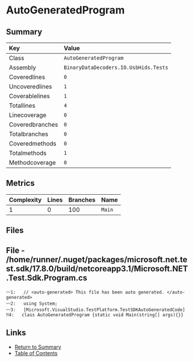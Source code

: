 ﻿# AutoGeneratedProgram

## Summary

| Key             | Value                                 |
| :-------------- | :------------------------------------ |
| Class           | `AutoGeneratedProgram`                |
| Assembly        | `BinaryDataDecoders.IO.UsbHids.Tests` |
| Coveredlines    | `0`                                   |
| Uncoveredlines  | `1`                                   |
| Coverablelines  | `1`                                   |
| Totallines      | `4`                                   |
| Linecoverage    | `0`                                   |
| Coveredbranches | `0`                                   |
| Totalbranches   | `0`                                   |
| Coveredmethods  | `0`                                   |
| Totalmethods    | `1`                                   |
| Methodcoverage  | `0`                                   |

## Metrics

| Complexity | Lines | Branches | Name    |
| :--------- | :---- | :------- | :------ |
| 1          | 0     | 100      | `Main`  |

## Files

## File - /home/runner/.nuget/packages/microsoft.net.test.sdk/17.8.0/build/netcoreapp3.1/Microsoft.NET.Test.Sdk.Program.cs

```CSharp
〰1:   // <auto-generated> This file has been auto generated. </auto-generated>
〰2:   using System;
〰3:   [Microsoft.VisualStudio.TestPlatform.TestSDKAutoGeneratedCode]
‼4:   class AutoGeneratedProgram {static void Main(string[] args){}}
```

## Links

* [Return to Summary](Summary.md)
* [Table of Contents](../TOC.md)

